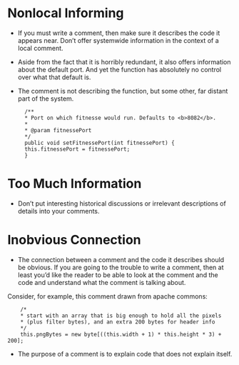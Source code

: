 # Nonlocal Informing

* If you must write a comment, then make sure it describes the code it appears near. Don’t offer systemwide information in the context of a local comment. 

* Aside from the fact that it is horribly redundant, it also offers information about the default port. And yet the function has absolutely no control over what that default is. 

* The comment is not describing the function, but some other, far distant part of the system.

		/**
		* Port on which fitnesse would run. Defaults to <b>8082</b>.
		*
		* @param fitnessePort
		*/
		public void setFitnessePort(int fitnessePort) {
		this.fitnessePort = fitnessePort;
		}

# Too Much Information 

* Don’t put interesting historical discussions or irrelevant descriptions of details into your comments. 

# Inobvious Connection

* The connection between a comment and the code it describes should be obvious. If you are going to the trouble to write a comment, then at least you’d like the reader to be able to look at the comment and the code and understand what the comment is talking about.

Consider, for example, this comment drawn from apache commons:
        
        /*
        * start with an array that is big enough to hold all the pixels
        * (plus filter bytes), and an extra 200 bytes for header info
        */
        this.pngBytes = new byte[((this.width + 1) * this.height * 3) + 200];

* The purpose of a comment is to explain code that does not explain itself.